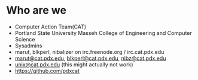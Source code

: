 # Who are we

* Computer Action Team(CAT)
* Portland State University Masseh College of Engineering and Computer Science 
* Sysadmins
* marut, blkperl, nibalizer on irc.freenode.org / irc.cat.pdx.edu
* marut@cat.pdx.edu, blkperl@cat.pdx.edu, nibz@cat.pdx.edu
* unix@cat.pdx.edu (this might actually not work)
* https://github.com/pdxcat
